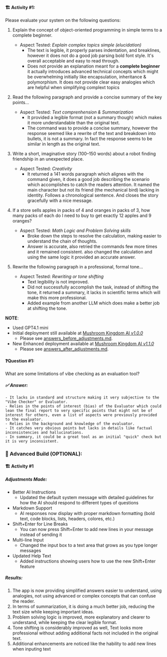 #### 🏗️ Activity #1:

Please evaluate your system on the following questions:

1. Explain the concept of object-oriented programming in simple terms to a complete beginner.
    - Aspect Tested: _Explain complex topics simple (elucidation)_
        - The text is legible, it properly parses indentation, and breaklines, however it does not do a good job parsing bold font style. It's overall acceptable and easy to read through.
        - Does not provide an explanation meant for a **complete beginner** it actually introduces advanced technical concepts which might be overwhelming initially like encapsulation, inheritance & polymorphism. It does not provide clear easy analogies which are helpful when simplifying complext topics

2. Read the following paragraph and provide a concise summary of the key points…
    - Aspect Tested: _Text comprenhension & Summarization_
        - It provided a legible format (not a summary though) which makes it more understandable than the original text.
        - The command was to provide a concise summary, however the response seemed like a rewrite of the text and breakdown into bullets, it is not a summary. In fact the response seems to be similar in length as the original text.

3. Write a short, imaginative story (100–150 words) about a robot finding friendship in an unexpected place.
    - Aspect Tested: _Creativity_
        - It returned a 141 words paragraph which alignes with the command given, it does a good job describing the scenario which accomplishes to catch the readers attention. It named the main character but not its friend (the mechanical bird) lacking in identity. Follows a chronological sentence. And closes the story gracefully with a nice message.

4. If a store sells apples in packs of 4 and oranges in packs of 3, how many packs of each do I need to buy to get exactly 12 apples and 9 oranges?
    - Aspect Tested: _Math Logic and Problem Solving skills_
        - Broke down the steps to resolve the calculation, making easier to understand the chain of thoughts.
        - Answer is accurate, also retried the commands few more times and it remained consistent. also changed the calculation and using the same logic it provided an accurate answer.

5. Rewrite the following paragraph in a professional, formal tone…
    - Aspect Tested: _Rewriting or tone shifting_
        - Text legibility is not improved.
        - Did not successfully accomplish the task, instead of shifting the tone, it returned a summary, it lacks in scientific terms which will make this more professional.
        - Added example from another LLM which does make a better job at shifting the tone.

**NOTE**:
- Used GPT4.1 mini
- Initial deployment still available at [Mushroom Kingdom AI *v1.0.0*](https://the-ai-engineer-challenge-coral.vercel.app)
    - Please see [answers_before_adjustments.md](answers_before_adjustments.md).
- New Enhanced deployment available at [Mushroom Kingdom AI *v1.1.0*](https://the-ai-engineer-challenge-ismgonza-ismgonzas-projects.vercel.app)
    - Please see [answers_after_adjustments.md](answers_after_adjustments.md).

#### ❓Question #1:

What are some limitations of vibe checking as an evaluation tool?
##### ✅ Answer:
    - It lacks in standard and structure making it very subjective to the "Vibe Checker" or Evaluator.
    - Relies in the points of interest (bias) of the Evaluator which could lean the final report to very specific points that might not be of interest for others, even a list of aspects were previously provided to the evaluator.
    - Relies in the background and knowledge of the evaluator.
    - It catches very obvious points but lacks in details like factual inconsistencies and hallucinations.
    - In summary, it could be a great tool as an initial "quick" check but it is very inconsistent.

### 🚧 Advanced Build (OPTIONAL):

#### 🏗️ Activity #1
##### Adjustments Made:
- Better AI Instructions
    - Updated the default system message with detailed guidelines for how the AI should respond to different types of questions
- Markdown Support
    - AI responses now display with proper markdown formatting (bold text, code blocks, lists, headers, colores, etc.)
- Shift+Enter for Line Breaks
    - You can now press Shift+Enter to add new lines in your message instead of sending it
- Multi-line Input
    - Changed the input box to a text area that grows as you type longer messages
- Updated Help Text
    - Added instructions showing users how to use the new Shift+Enter feature

##### Results:
1. The app is now providing simplified answers easier to understand, using analogies, not using advanced or complex concepts that can confuse the reader.
2. In terms of summarization, it is doing a much better job, reducing the text size while keeping important ideas.
3. Problem solving logic is improved, more explanatory and clearer to understand, while keeping the clear legible format.
4. Tone shifting is considerably improved as well, Text looks more professional without adding additional facts not included in the original text.
5. Additional enhancements are noticed like the hability to add new lines when inputing text 

